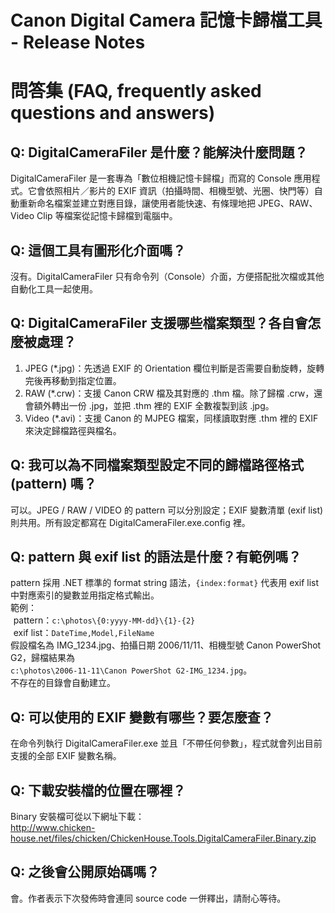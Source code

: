 # Canon Digital Camera 記憶卡歸檔工具 - Release Notes

# 問答集 (FAQ, frequently asked questions and answers)

## Q: DigitalCameraFiler 是什麼？能解決什麼問題？
DigitalCameraFiler 是一套專為「數位相機記憶卡歸檔」而寫的 Console 應用程式。它會依照相片／影片的 EXIF 資訊（拍攝時間、相機型號、光圈、快門等）自動重新命名檔案並建立對應目錄，讓使用者能快速、有條理地把 JPEG、RAW、Video Clip 等檔案從記憶卡歸檔到電腦中。

## Q: 這個工具有圖形化介面嗎？
沒有。DigitalCameraFiler 只有命令列（Console）介面，方便搭配批次檔或其他自動化工具一起使用。

## Q: DigitalCameraFiler 支援哪些檔案類型？各自會怎麼被處理？
1. JPEG (*.jpg)：先透過 EXIF 的 Orientation 欄位判斷是否需要自動旋轉，旋轉完後再移動到指定位置。  
2. RAW (*.crw)：支援 Canon CRW 檔及其對應的 .thm 檔。除了歸檔 .crw，還會額外轉出一份 .jpg，並把 .thm 裡的 EXIF 全數複製到該 .jpg。  
3. Video (*.avi)：支援 Canon 的 MJPEG 檔案，同樣讀取對應 .thm 裡的 EXIF 來決定歸檔路徑與檔名。

## Q: 我可以為不同檔案類型設定不同的歸檔路徑格式 (pattern) 嗎？
可以。JPEG / RAW / VIDEO 的 pattern 可以分別設定；EXIF 變數清單 (exif list) 則共用。所有設定都寫在 DigitalCameraFiler.exe.config 裡。

## Q: pattern 與 exif list 的語法是什麼？有範例嗎？
pattern 採用 .NET 標準的 format string 語法，`{index:format}` 代表用 exif list 中對應索引的變數並用指定格式輸出。  
範例：  
  pattern：`c:\photos\{0:yyyy-MM-dd}\{1}-{2}`  
  exif list：`DateTime,Model,FileName`  
假設檔名為 IMG_1234.jpg、拍攝日期 2006/11/11、相機型號 Canon PowerShot G2，歸檔結果為  
`c:\photos\2006-11-11\Canon PowerShot G2-IMG_1234.jpg`。  
不存在的目錄會自動建立。

## Q: 可以使用的 EXIF 變數有哪些？要怎麼查？
在命令列執行 DigitalCameraFiler.exe 並且「不帶任何參數」，程式就會列出目前支援的全部 EXIF 變數名稱。

## Q: 下載安裝檔的位置在哪裡？
Binary 安裝檔可從以下網址下載：  
http://www.chicken-house.net/files/chicken/ChickenHouse.Tools.DigitalCameraFiler.Binary.zip

## Q: 之後會公開原始碼嗎？
會。作者表示下次發佈時會連同 source code 一併釋出，請耐心等待。